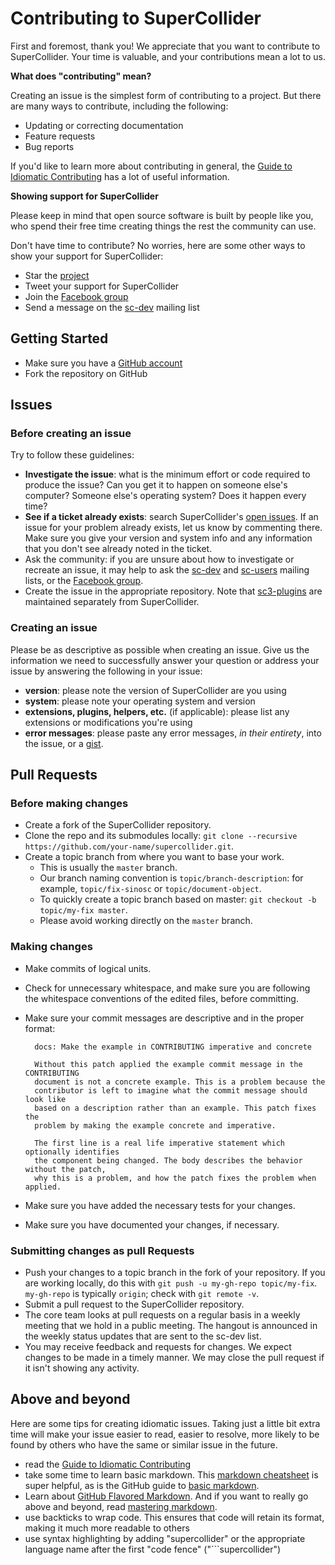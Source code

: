 # Contributing to SuperCollider

First and foremost, thank you! We appreciate that you want to contribute to SuperCollider. Your time is valuable, and your contributions mean a lot to us.

**What does "contributing" mean?**

Creating an issue is the simplest form of contributing to a project. But there are many ways to contribute, including the following:

- Updating or correcting documentation
- Feature requests
- Bug reports

If you'd like to learn more about contributing in general, the [Guide to Idiomatic Contributing](https://github.com/jonschlinkert/idiomatic-contributing) has a lot of useful information.

**Showing support for SuperCollider**

Please keep in mind that open source software is built by people like you, who spend their free time creating things the rest the community can use.

Don't have time to contribute? No worries, here are some other ways to show your support for SuperCollider:

- Star the [project](https://github.com/supercollider/supercollider)
- Tweet your support for SuperCollider
- Join the [Facebook group](https://www.facebook.com/groups/supercollider/)
- Send a message on the [sc-dev](http://new-supercollider-mailing-lists-forums-use-these.2681727.n2.nabble.com/mailing_list/MailingListOptions.jtp?forum=2681767) mailing list

## Getting Started

- Make sure you have a [GitHub account](https://github.com/signup/free)
- Fork the repository on GitHub

## Issues

### Before creating an issue

Try to follow these guidelines:

- **Investigate the issue**: what is the minimum effort or code required to produce the issue? Can you get it to happen on someone else's computer? Someone else's operating system? Does it happen every time?
- **See if a ticket already exists**: search SuperCollider's [open issues](https://github.com/supercollider/supercollider/issues). If an issue for your problem already exists, let us know by commenting there. Make sure you give your version and system info and any information that you don't see already noted in the ticket.
- Ask the community: if you are unsure about how to investigate or recreate an issue, it may help to ask the [sc-dev](http://new-supercollider-mailing-lists-forums-use-these.2681727.n2.nabble.com/mailing_list/MailingListOptions.jtp?forum=2681767) and [sc-users](http://new-supercollider-mailing-lists-forums-use-these.2681727.n2.nabble.com/mailing_list/MailingListOptions.jtp?forum=2676391) mailing lists, or the [Facebook group](https://www.facebook.com/groups/supercollider/).
- Create the issue in the appropriate repository. Note that [sc3-plugins](https://github.com/supercollider/sc3-plugins) are maintained separately from SuperCollider.

### Creating an issue

Please be as descriptive as possible when creating an issue. Give us the information we need to successfully answer your question or address your issue by answering the following in your issue:

- **version**: please note the version of SuperCollider are you using
- **system**: please note your operating system and version
- **extensions, plugins, helpers, etc.** (if applicable): please list any extensions or modifications you're using
- **error messages**: please paste any error messages, *in their entirety*, into the issue, or a [gist](https://gist.github.com/).

## Pull Requests

### Before making changes

- Create a fork of the SuperCollider repository.
- Clone the repo and its submodules locally: `git clone --recursive https://github.com/your-name/supercollider.git`.
- Create a topic branch from where you want to base your work.
	- This is usually the `master` branch.
	- Our branch naming convention is `topic/branch-description`: for example, `topic/fix-sinosc` or `topic/document-object`.
	- To quickly create a topic branch based on master: `git checkout -b topic/my-fix master`.
	- Please avoid working directly on the `master` branch.

### Making changes

- Make commits of logical units.
- Check for unnecessary whitespace, and make sure you are following the whitespace conventions of the edited files, before committing.
- Make sure your commit messages are descriptive and in the proper format:

        docs: Make the example in CONTRIBUTING imperative and concrete

        Without this patch applied the example commit message in the CONTRIBUTING
        document is not a concrete example. This is a problem because the
        contributor is left to imagine what the commit message should look like
        based on a description rather than an example. This patch fixes the
        problem by making the example concrete and imperative.

        The first line is a real life imperative statement which optionally identifies
        the component being changed. The body describes the behavior without the patch,
        why this is a problem, and how the patch fixes the problem when applied.

- Make sure you have added the necessary tests for your changes.
- Make sure you have documented your changes, if necessary.

### Submitting changes as pull Requests

- Push your changes to a topic branch in the fork of your repository. If you are working locally, do this with `git push -u my-gh-repo topic/my-fix`. `my-gh-repo` is typically `origin`; check with `git remote -v`.
- Submit a pull request to the SuperCollider repository.
- The core team looks at pull requests on a regular basis in a weekly meeting that we hold in a public meeting. The hangout is announced in the weekly status updates that are sent to the sc-dev list.
- You may receive feedback and requests for changes. We expect changes to be made in a timely manner. We may close the pull request if it isn't showing any activity.

## Above and beyond

Here are some tips for creating idiomatic issues. Taking just a little bit extra time will make your issue easier to read, easier to resolve, more likely to be found by others who have the same or similar issue in the future.

- read the [Guide to Idiomatic Contributing](https://github.com/jonschlinkert/idiomatic-contributing)
- take some time to learn basic markdown. This [markdown cheatsheet](https://github.com/adam-p/markdown-here/wiki/Markdown-Cheatsheet) is super helpful, as is the GitHub guide to [basic markdown](https://help.github.com/articles/markdown-basics/).
- Learn about [GitHub Flavored Markdown](https://help.github.com/articles/github-flavored-markdown/). And if you want to really go above and beyond, read [mastering markdown](https://guides.github.com/features/mastering-markdown/).
- use backticks to wrap code. This ensures that code will retain its format, making it much more readable to others
- use syntax highlighting by adding "supercollider" or the appropriate language name after the first "code fence" ("\`\`\`supercollider")
